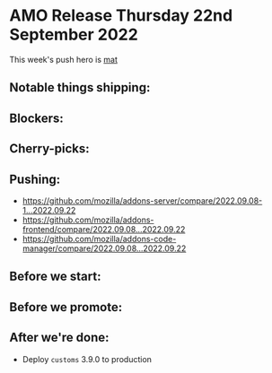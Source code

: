 # AMO Release Thursday 22nd September 2022

This week's push hero is [mat](https://github.com/diox)

## Notable things shipping:

## Blockers:

## Cherry-picks:

## Pushing:

- https://github.com/mozilla/addons-server/compare/2022.09.08-1...2022.09.22
- https://github.com/mozilla/addons-frontend/compare/2022.09.08...2022.09.22
- https://github.com/mozilla/addons-code-manager/compare/2022.09.08...2022.09.22

## Before we start:

## Before we promote:

## After we're done:
- Deploy `customs` 3.9.0 to production
